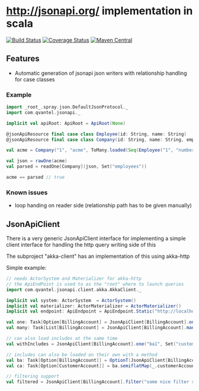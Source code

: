 # http://jsonapi.org/ implementation in scala

[![Build Status](https://travis-ci.org/qvantel/jsonapi-scala.svg?branch=master)](https://travis-ci.org/qvantel/jsonapi-scala)
[![Coverage Status](https://coveralls.io/repos/github/qvantel/jsonapi-scala/badge.svg?branch=master)](https://coveralls.io/github/qvantel/jsonapi-scala?branch=master)
[![Maven Central](https://maven-badges.herokuapp.com/maven-central/com.qvantel/jsonapi-scala-core_2.11/badge.svg)](https://maven-badges.herokuapp.com/maven-central/com.qvantel/jsonapi-scala-core_2.11)

## Features
* Automatic generation of jsonapi json writers with relationship handling for case classes


### Example
```scala
import _root_.spray.json.DefaultJsonProtocol._
import com.qvantel.jsonapi._

implicit val apiRoot: ApiRoot = ApiRoot(None)

@jsonApiResource final case class Employee(id: String, name: String)
@jsonApiResource final case class Company(id: String, name: String, employees: ToMany[Employee])

val acme = Company("1", "acme", ToMany.loaded(Seq(Employee("1", "number one 1"))))

val json = rawOne(acme)
val parsed = readOne[Company](json, Set("employees"))

acme == parsed // true
```

### Known issues
  * loop handing on reader side (relationship path has to be given manually)


## JsonApiClient

There is a very generic JsonApiClient interface for implementing a simple client 
interface for handling the http query writing side of this

The subproject "akka-client" has an implementation of this using akka-http

Simple example:
````scala
// needs ActorSystem and Materializer for akka-http
// the ApiEndPoint is used to as the "root" where to launch queries
import com.qvantel.jsonapi.client.akka.AkkaClient._

implicit val system: ActorSystem  = ActorSystem()
implicit val materializer: ActorMaterializer = ActorMaterializer()
implicit val endpoint: ApiEndpoint = ApiEndpoint.Static("http://localhost:8080/api")

val one: Task[Option[BillingAccount] = JsonApiClient[BillingAccount].one("ba1") 
val many: Task[List[BillingAccount] = JsonApiClient[BillingAccount].many(Set("ba1", "ba2"))

// can also load includes at the same time
val withIncludes = JsonApiClient[BillingAccount].one("ba1", Set("customer-account"))

// includes can also be loaded on their own with a method
val ba: Task[Option[BillingAccount]] = OptionT(JsonApiClient[BillingAccount].one("ba"))
val ca: Task[Option[CustomerAccount]] = ba.semiflatMap(_.customerAccount.load)

// filtering support
val filtered = JsonApiClient[BillingAccount].filter("some nice filter string here")
````
